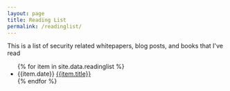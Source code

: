 ```yaml
---
layout: page
title: Reading List
permalink: /readinglist/
---
```


This is a list of security related whitepapers, blog posts, and books that I've
read

<ul>
{% for item in site.data.readinglist %}
  <li>
    <time datetime="{{item.date}}T12:34:00-06:00" itemprop="datePublished">{{item.date}}</time>
    <span class="reading-list-item"><a href="{{item.list}}">{{item.title}}</a>
  </li>
{% endfor %}

